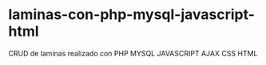 # laminas-con-php-mysql-javascript-html

CRUD de laminas realizado con PHP MYSQL JAVASCRIPT AJAX CSS HTML
